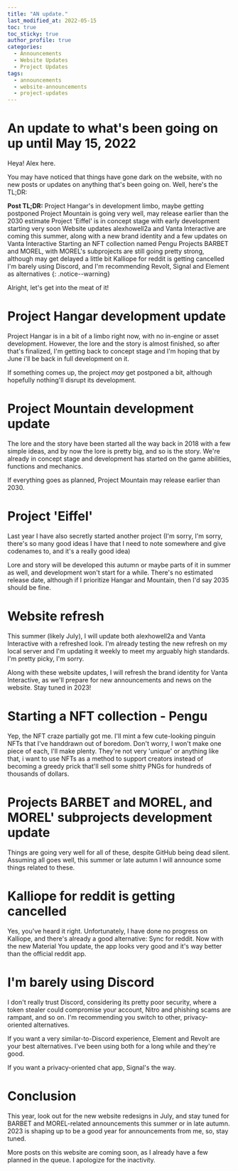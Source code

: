 ```yaml
---
title: "AN update."
last_modified_at: 2022-05-15
toc: true
toc_sticky: true
author_profile: true
categories:
  - Announcements
  - Website Updates
  - Project Updates
tags:
  - announcements
  - website-announcements
  - project-updates
---
```


# An update to what's been going on up until May 15, 2022

Heya! Alex here.

You may have noticed that things have gone dark on the website, with no new posts or updates on anything that's been going on. Well, here's the TL;DR:

**Post TL;DR:**
Project Hangar's in development limbo, maybe getting postponed
Project Mountain is going very well, may release earlier than the 2030 estimate
Project 'Eiffel' is in concept stage with early development starting very soon
Website updates alexhowell2a and Vanta Interactive are coming this summer, along with a new brand identity and a few updates on Vanta Interactive
Starting an NFT collection named Pengu
Projects BARBET and MOREL, with MOREL's subprojects are still going pretty strong, although may get delayed a little bit
Kalliope for reddit is getting cancelled
I'm barely using Discord, and I'm recommending Revolt, Signal and Element as alternatives
{: .notice--warning}

Alright, let's get into the meat of it!

# Project Hangar development update

Project Hangar is in a bit of a limbo right now, with no in-engine or asset development. However, the lore and the story is almost finished, so after that's finalized, I'm getting back to concept stage and I'm hoping that by June i'll be back in full development on it.

If something comes up, the project *may* get postponed a bit, although hopefully nothing'll disrupt its development.

# Project Mountain development update

The lore and the story have been started all the way back in 2018 with a few simple ideas, and by now the lore is pretty big, and so is the story. We're already in concept stage and development has started on the game abilities, functions and mechanics.

If everything goes as planned, Project Mountain may release earlier than 2030.

# Project 'Eiffel'

Last year I have also secretly started another project (I'm sorry, I'm sorry, there's so many good ideas I have that I need to note somewhere and give codenames to, and it's a really good idea)

Lore and story will be developed this autumn or maybe parts of it in summer as well, and development won't start for a while. There's no estimated release date, although if I prioritize Hangar and Mountain, then I'd say 2035 should be fine.

# Website refresh

This summer (likely July), I will update both alexhowell2a and Vanta Interactive with a refreshed look. I'm already testing the new refresh on my local server and I'm updating it weekly to meet my arguably high standards. I'm pretty picky, I'm sorry.

Along with these website updates, I will refresh the brand identity for Vanta Interactive, as we'll prepare for new announcements and news on the website. Stay tuned in 2023!

# Starting a NFT collection - Pengu

Yep, the NFT craze partially got me. I'll mint a few cute-looking pinguin NFTs that I've handdrawn out of boredom. Don't worry, I won't make one piece of each, I'll make plenty. They're not very 'unique' or anything like that, i want to use NFTs as a method to support creators instead of becoming a greedy prick that'll sell some shitty PNGs for hundreds of thousands of dollars.

# Projects BARBET and MOREL, and MOREL' subprojects development update

Things are going very well for all of these, despite GitHub being dead silent. Assuming all goes well, this summer or late autumn I will announce some things related to these.

# Kalliope for reddit is getting cancelled

Yes, you've heard it right. Unfortunately, I have done no progress on Kalliope, and there's already a good alternative: Sync for reddit. Now with the new Material You update, the app looks very good and it's way better than the official reddit app.

# I'm barely using Discord

I don't really trust Discord, considering its pretty poor security, where a token stealer could compromise your account, Nitro and phishing scams are rampant, and so on. I'm recommending you switch to other, privacy-oriented alternatives.

If you want a very similar-to-Discord experience, Element and Revolt are your best alternatives. I've been using both for a long while and they're good.

If you want a privacy-oriented chat app, Signal's the way.

# Conclusion

This year, look out for the new website redesigns in July, and stay tuned for BARBET and MOREL-related announcements this summer or in late autumn. 2023 is shaping up to be a good year for announcements from me, so, stay tuned.

More posts on this website are coming soon, as I already have a few planned in the queue. I apologize for the inactivity.
